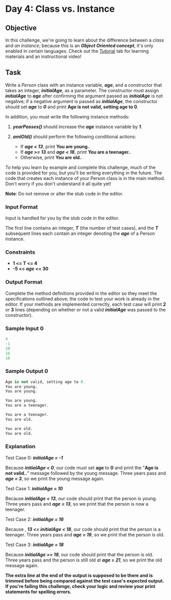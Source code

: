 # Day 4: Class vs. Instance


## Objective 
In this challenge, we're going to learn about the difference between a _class_ and _an instance_; because this is an **_Object Oriented concept_**, it's only enabled in certain languages. Check out the [Tutorial](https://www.hackerrank.com/challenges/30-class-vs-instance/tutorial) tab for learning materials and an instructional video!

## Task 
Write a _Person_ class with an instance variable, **_age_**, and a constructor that takes an integer, **_initialAge_**, as a parameter. The constructor must assign **_initialAge_** to **_age_** after confirming the argument passed as **_initialAge_**  is not negative; if a negative argument is passed as **_initialAge_**, the constructor should set **_age_** to **_0_** and print **Age is not valid, setting age to 0**.

In addition, you must write the following instance methods:
1. **_yearPasses()_** should increase the **_age_** instance variable by **_1_**.
2. **_amIOld()_** should perform the following conditional actions:

	- If **_age < 13_**, print **You are young.**.
	- If **_age >= 13_** and **_age < 18_**, print **You are a teenager.**.
	- Otherwise, print **You are old.**.

To help you learn by example and complete this challenge, much of the code is provided for you, but you'll be writing everything in the future. The code that creates each instance of your Person class is in the main method. Don't worry if you don't understand it all quite yet!

**Note**: Do not remove or alter the stub code in the editor.


### Input Format

Input is handled for you by the stub code in the editor.

The first line contains an integer, **_T_** (the number of test cases), and the **_T_** subsequent lines each contain an integer denoting the **_age_** of a Person instance.

### Constraints

- **1 <= T <= 4**
- **-5 <= _age_ <= 30**

### Output Format

Complete the method definitions provided in the editor so they meet the specifications outlined above; the code to test your work is already in the editor. If your methods are implemented correctly, each test case will print **2** or **3** lines (depending on whether or not a valid **_initialAge_** was passed to the constructor).

### Sample Input 0

```Python
4
-1
10
16
18
```

### Sample Output 0

```Python
Age is not valid, setting age to 0.
You are young.
You are young.

You are young.
You are a teenager.

You are a teenager.
You are old.

You are old.
You are old.
```

### Explanation

Test Case 0: **_initialAge = -1_**
	
Because **_initialAge < 0_**, our code must set **age** to **0** and print the "**Age is not valid..**" message followed by the young message. Three years pass and **_age = 3_**, so we print the young message again.

Test Case 1: **_initialAge = 10_** 

Because **_initialAge < 13_**, our code should print that the person is young. Three years pass and **_age = 13_**, so we print that the person is now a teenager.

Test Case 2: **_initialAge = 16_**

Because , **_13 <= initialAge < 18_**, our code should print that the person is a teenager. Three years pass and **_age = 19_**, so we print that the person is old.

Test Case 3: **_initialAge = 18_**  

Because **_initialAge >= 18_**, our code should print that the person is old. Three years pass and the person is still old at **_age = 21_**, so we print the old message again.


**The extra line at the end of the output is supposed to be there and is trimmed before being compared against the test case's expected output. If you're failing this challenge, check your logic and review your print statements for spelling errors.**
